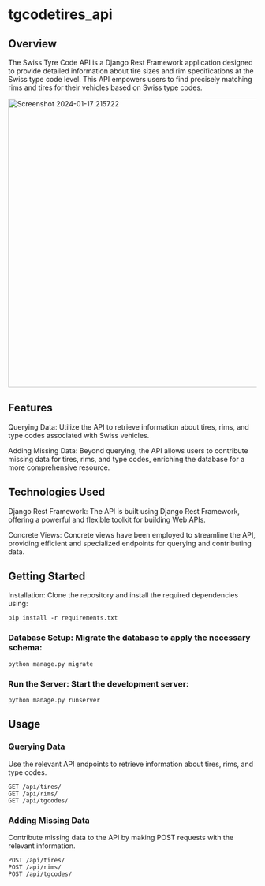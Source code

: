 # tgcodetires_api

## Overview
The Swiss Tyre Code API is a Django Rest Framework application designed to provide detailed information about tire sizes and rim specifications at the Swiss type code level. This API empowers users to find precisely matching rims and tires for their vehicles based on Swiss type codes.

<img width="586" alt="Screenshot 2024-01-17 215722" src="https://github.com/ricilandolt/tgcodetires_api/assets/103566118/f14f5b32-069c-4bd3-a7f3-f0e9938535c7">

## Features
Querying Data: Utilize the API to retrieve information about tires, rims, and type codes associated with Swiss vehicles.

Adding Missing Data: Beyond querying, the API allows users to contribute missing data for tires, rims, and type codes, enriching the database for a more comprehensive resource.

## Technologies Used
Django Rest Framework: The API is built using Django Rest Framework, offering a powerful and flexible toolkit for building Web APIs.

Concrete Views: Concrete views have been employed to streamline the API, providing efficient and specialized endpoints for querying and contributing data.

## Getting Started

Installation: Clone the repository and install the required dependencies using:
```
pip install -r requirements.txt
```

### Database Setup: Migrate the database to apply the necessary schema:
```
python manage.py migrate
```
### Run the Server: Start the development server:
```
python manage.py runserver
```

## Usage
### Querying Data
Use the relevant API endpoints to retrieve information about tires, rims, and type codes.

```
GET /api/tires/
GET /api/rims/
GET /api/tgcodes/
```

### Adding Missing Data
Contribute missing data to the API by making POST requests with the relevant information.



```
POST /api/tires/
POST /api/rims/
POST /api/tgcodes/
```
